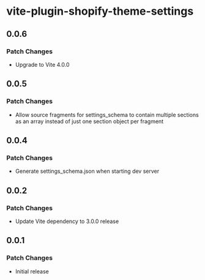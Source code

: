 # vite-plugin-shopify-theme-settings

## 0.0.6

### Patch Changes

- Upgrade to Vite 4.0.0

## 0.0.5

### Patch Changes

- Allow source fragments for settings_schema to contain multiple sections as an array instead of just one section object per fragment

## 0.0.4

### Patch Changes

- Generate settings_schema.json when starting dev server

## 0.0.2

### Patch Changes

- Update Vite dependency to 3.0.0 release

## 0.0.1

### Patch Changes

- Initial release
